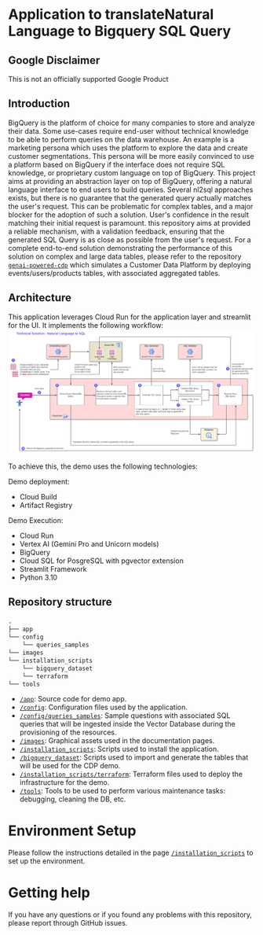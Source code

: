 # Application to translateNatural Language to Bigquery SQL Query

## Google Disclaimer

This is not an officially supported Google Product

## Introduction

BigQuery is the platform of choice for many companies to store and analyze their data. Some use-cases require end-user without technical knowledge to be able to perform queries on the data warehouse. An example is a marketing persona which uses the platform to explore the data and create customer segmentations. This persona will be more easily convinced to use a platform based on BigQuery if the interface does not require SQL knowledge, or proprietary custom language on top of BigQuery.
This project aims at providing an abstraction layer on top of BigQuery, offering a natural language interface to end users to build queries.
Several nl2sql approaches exists, but there is no guarantee that the generated query actually matches the user's request. This can be problematic for complex tables, and a major blocker for the adoption of such a solution. User's confidence in the result matching their initial request is paramount.
this repository aims at provided a reliable mechanism, with a validation feedback, ensuring that the generated SQL Query is as close as possible from the user's request.
For a complete end-to-end solution demonstrating the performance of this solution on complex and large data tables, please refer to the repository [`genai-powered-cdp`](https://github.com/fabloc/genai-powered-cdp) which simulates a Customer Data Platform by deploying events/users/products tables, with associated aggregated tables.


## Architecture

This application leverages Cloud Run for the application layer and streamlit for the UI. It implements the following workflow:
![Technical Architecture](images/nl2sql-architecture.png "NL2SQL Chat App Archteicture")

To achieve this, the demo uses the following technologies:

Demo deployment:
- Cloud Build
- Artifact Registry

Demo Execution:
- Cloud Run
- Vertex AI (Gemini Pro and Unicorn models)
- BigQuery
- Cloud SQL for PosgreSQL with pgvector extension
- Streamlit Framework
- Python 3.10


## Repository structure

```
.
├── app
└── config
    └── queries_samples
└── images
└── installation_scripts
    └── bigquery_dataset
    └── terraform
└── tools
```

- [`/app`](/app): Source code for demo app.  
- [`/config`](/config): Configuration files used by the application.
- [`/config/queries_samples`](/config/queries_samples): Sample questions with associated SQL queries that will be ingested inside the Vector Database during the provisioning of the resources.
- [`/images`](/images): Graphical assets used in the documentation pages.
- [`/installation_scripts`](/installation_scripts): Scripts used to install the application.
- [`/bigquery_dataset`](/installation_scripts/bigquery_dataset): Scripts used to import and generate the tables that will be used for the CDP demo.
- [`/installation_scripts/terraform`](/installation_scripts/terraform): Terraform files used to deploy the infrastructure for the demo.
- [`/tools`](/tools): Tools to be used to perform various maintenance tasks: debugging, cleaning the DB, etc.


# Environment Setup

Please follow the instructions detailed in the page [`/installation_scripts`](/installation_scripts) to set up the environment.


# Getting help

If you have any questions or if you found any problems with this repository, please report through GitHub issues.
